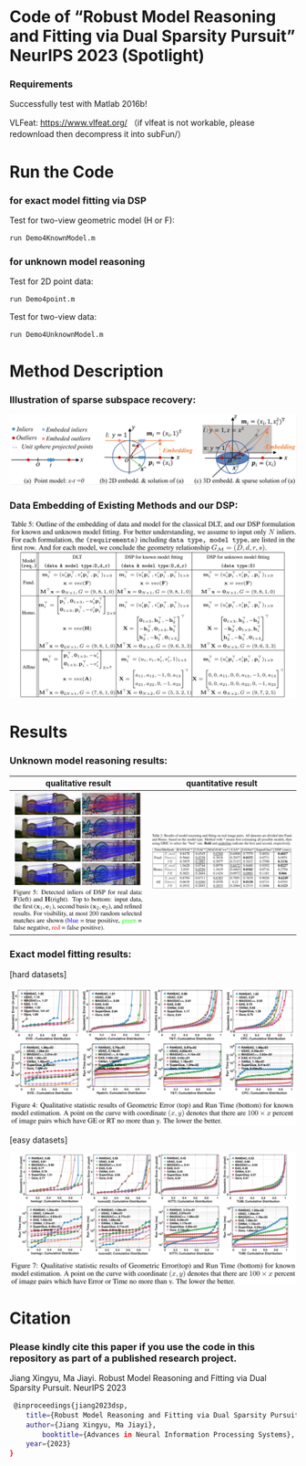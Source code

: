 #  Code of “Robust Model Reasoning and Fitting via Dual Sparsity Pursuit” NeurIPS 2023 (Spotlight)


### Requirements
Successfully test with Matlab 2016b! 

VLFeat: https://www.vlfeat.org/ （if vlfeat is not workable, please redownload then decompress it into subFun/）

# Run the Code

### for exact model fitting via DSP
Test for two-view geometric model (H or F):
```bash
run Demo4KnownModel.m
```

### for unknown model reasoning
Test for 2D point data:
```bash
run Demo4point.m
```
Test for two-view data:
```bash
run Demo4UnknownModel.m
```

# Method Description
### Illustration of sparse subspace recovery:

![image](https://github.com/StaRainJ/DSP/blob/main/fig/Fig1.png)

### Data Embedding of Existing Methods and our DSP:

![image](https://github.com/StaRainJ/DSP/blob/main/fig/TabDataEmbedding.png)

# Results
### Unknown model reasoning results:

qualitative result   |  quantitative result
:-------------------:|:--------------------------------------:
![](https://github.com/StaRainJ/DSP/blob/main/fig/FigMatchResults.png)  |  ![](https://github.com/StaRainJ/DSP/blob/main/fig/TabModelReasoning.png)

### Exact model fitting results:
[hard datasets]

![image](https://github.com/StaRainJ/DSP/blob/main/fig/FigDatasets1.png)

[easy datasets]

![image](https://github.com/StaRainJ/DSP/blob/main/fig/FigDatasets2.png)

# Citation
### Please kindly cite this paper if you use the code in this repository as part of a published research project.

 Jiang Xingyu, Ma Jiayi. Robust Model Reasoning and Fitting via Dual Sparsity Pursuit. NeurIPS 2023 
```bash
 @inproceedings{jiang2023dsp,
	title={Robust Model Reasoning and Fitting via Dual Sparsity Pursuit},
	author={Jiang Xingyu, Ma Jiayi},
        booktitle={Advances in Neural Information Processing Systems},
	year={2023}
}
```

